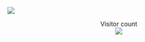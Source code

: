 ![](https://i.kym-cdn.com/photos/images/newsfeed/000/538/716/7f5.gif)

<p align="center"> 
  Visitor count<br>
  <img src="https://profile-counter.glitch.me/insolitum/count.svg" />
</p>

